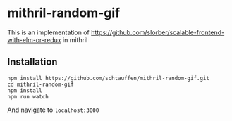 # mithril-random-gif

This is an implementation of https://github.com/slorber/scalable-frontend-with-elm-or-redux in mithril

## Installation
```
npm install https://github.com/schtauffen/mithril-random-gif.git
cd mithril-random-gif
npm install
npm run watch
```
And navigate to `localhost:3000`
